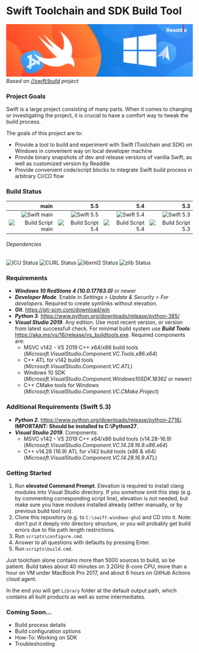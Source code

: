 # Swift Toolchain and SDK Build Tool
![Swift on Windows](doc/img/swift-windows-cover.png)
_Based on [//swift/build](https://github.com/compnerd/swift-build) project_

### Project Goals
Swift is a large project consisting of many parts. When it comes to changing or investigating the project, it is crucial to have a comfort way to tweak the build process.

The goals of this project are to:
- Provide a tool to build and experiment with Swift (Toolchain and SDK) on Windows in convenient way on local developer machine
- Provide binary snapshots of dev and release versions of vanilla Swift, as well as customized version by Readdle
- Provide convenient code/script blocks to integrate Swift build process in arbitrary CI/CD flow

### Build Status
| main | 5.5 | 5.4 | 5.3 |
| ---: | ---:| ---:| ---:|
| ![Swift main](https://img.shields.io/endpoint?url=https://gist.githubusercontent.com/lxbndr/e75dcdc92f031e71745ff1dbb56decd4/raw/swift-main-badge.json&logo=github) | ![Swift 5.5](https://img.shields.io/endpoint?url=https://gist.githubusercontent.com/lxbndr/e75dcdc92f031e71745ff1dbb56decd4/raw/swift-5.5-badge.json&logo=github) | ![Swift 5.4](https://img.shields.io/endpoint?url=https://gist.githubusercontent.com/lxbndr/e75dcdc92f031e71745ff1dbb56decd4/raw/swift-5.4-badge.json&logo=github) | ![Swift 5.3](https://img.shields.io/endpoint?url=https://gist.githubusercontent.com/lxbndr/e75dcdc92f031e71745ff1dbb56decd4/raw/swift-5.3-badge.json&logo=github) |
| ![Build Script main](https://img.shields.io/endpoint?url=https://gist.githubusercontent.com/lxbndr/e75dcdc92f031e71745ff1dbb56decd4/raw/build-script-main-badge.json&logo=github) | ![Build Script 5.4](https://img.shields.io/endpoint?url=https://gist.githubusercontent.com/lxbndr/e75dcdc92f031e71745ff1dbb56decd4/raw/build-script-5.4-badge.json&logo=github) | ![Build Script 5.4](https://img.shields.io/endpoint?url=https://gist.githubusercontent.com/lxbndr/e75dcdc92f031e71745ff1dbb56decd4/raw/build-script-5.4-badge.json&logo=github) | ![Build Script 5.3](https://img.shields.io/endpoint?url=https://gist.githubusercontent.com/lxbndr/e75dcdc92f031e71745ff1dbb56decd4/raw/build-script-5.3-badge.json&logo=github) |

###### Dependencies
![ICU Status](https://img.shields.io/endpoint?url=https://gist.githubusercontent.com/lxbndr/e75dcdc92f031e71745ff1dbb56decd4/raw/icu-badge.json&logo=github)
![CURL Status](https://img.shields.io/endpoint?url=https://gist.githubusercontent.com/lxbndr/e75dcdc92f031e71745ff1dbb56decd4/raw/curl-badge.json&logo=github)
![libxml2 Status](https://img.shields.io/endpoint?url=https://gist.githubusercontent.com/lxbndr/e75dcdc92f031e71745ff1dbb56decd4/raw/libxml2-badge.json&logo=github)
![zlib Status](https://img.shields.io/endpoint?url=https://gist.githubusercontent.com/lxbndr/e75dcdc92f031e71745ff1dbb56decd4/raw/zlib-badge.json&logo=github)

### Requirements
- **_Windows 10 RedStone 4 (10.0.17763.0)_** or newer
- **_Developer Mode_**. Enable in _Settings > Update & Security > For developers_. Required to create symlinks without elevation.
- **_Git_**. https://git-scm.com/download/win
- **_Python 3_**. https://www.python.org/downloads/release/python-385/ 
- **_Visual Studio 2019_**. Any edition. Use most recent version, or version from latest successfull check. For minimal build system use **_Build Tools_**: https://aka.ms/vs/16/release/vs_buildtools.exe. Required components are:
  - MSVC v142 - VS 2019 C++ x64/x86 build tools (_Microsoft.VisualStudio.Component.VC.Tools.x86.x64_)
  - C++ ATL for v142 build tools (_Microsoft.VisualStudio.Component.VC.ATL_)
  - Windows 10 SDK (_Microsoft.VisualStudio.Component.Windows10SDK.18362_ or newer)
  - C++ CMake tools for Windows (_Microsoft.VisualStudio.Component.VC.CMake.Project_)

### Additional Requirements (Swift 5.3)
- **_Python 2_**. https://www.python.org/downloads/release/python-2718/. **IMPORTANT: Should be installed to C:\Python27**.
- **_Visual Studio 2019_**. Components:
  - MSVC v142 - VS 2019 C++ x64/x86 build tools (v14.28-16.9) (_Microsoft.VisualStudio.Component.VC.14.28.16.9.x86.x64_)
  - C++ v14.28 (16.9) ATL for v142 build tools (x86 & x64) (_Microsoft.VisualStudio.Component.VC.14.28.16.9.ATL_)
  

### Getting Started
1. Run **elevated Command Prompt**. Elevation is required to install clang modules into Visual Studio directory. If you somehow omit this step (e.g. by commenting corresponding script line), elevation is not needed, but make sure you have modues installed already (either manually, or by previous build tool run).
2. Clone this repository (e.g. to `C:\swift-windows-gha`) and CD into it. Note: don't put it deeply into directory structure, or you will probably get build errors due to file path length restrictions.
3. Run `scripts\configure.cmd`.
4. Answer to all questions with defaults by pressing Enter.
5. Run `scripts\build.cmd`.

Just toolchain alone contains more than 5000 sources to build, so be patient. Build takes about 40 minutes on 3.2GHz 8-core CPU, more than a hour on VM under MacBook Pro 2017, and about 6 hours on GitHub Actions cloud agent.

In the end you will get `Library` folder at the default output path, which contains all built products as well as some intermediates.

### Coming Soon...
- Build process details
- Build configuration options
- How-To: Working on SDK
- Troubleshooting
